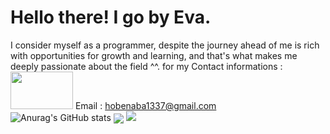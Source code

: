 # Hello there! I go by Eva.

I consider myself as a programmer, despite the journey ahead of me is rich with opportunities for growth and learning, and that's what makes me deeply passionate about the field ^^.
for my Contact informations :  <img src="https://i.pinimg.com/originals/44/a8/da/44a8dabf0e4bf6e2616cd0f6d0ce5912.gif" width="100" height="60"/>
Email : hobenaba1337@gmail.com
<br />
![Anurag's GitHub stats](https://github-readme-stats.vercel.app/api?username=hobenaba&show_icons=true&theme=radical)
                      <img src="https://github-readme-stats.vercel.app/api/top-langs/?username=hobenaba&layout=compact&title_color=0891b2&hide_border=false&bg_color=311432&langs_count=6" align="center" /></div>
![](https://komarev.com/ghpvc/?username=hobenaba&color=blueviolet)
<!--
**hobenaba/hobenaba** is a ✨ _special_ ✨ repository because its `README.md` (this file) appears on your GitHub profile.

Here are some ideas to get you started:

- 🔭 I’m currently working on ...
- 🌱 I’m currently learning ...
- 👯 I’m looking to collaborate on ...
- 🤔 I’m looking for help with ...
- 💬 Ask me about ...
- 📫 How to reach me: ...
- 😄 Pronouns: ...
- ⚡ Fun fact: ...
-->
